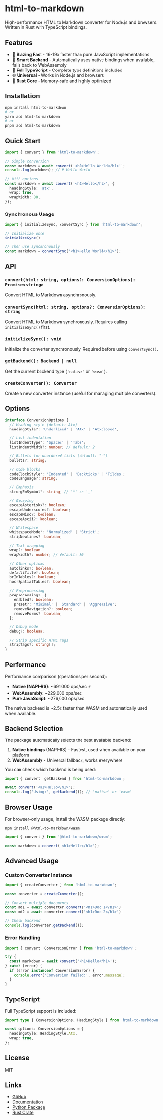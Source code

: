 # html-to-markdown

High-performance HTML to Markdown converter for Node.js and browsers. Written in Rust with TypeScript bindings.

## Features

- 🚀 **Blazing Fast** - 16-19x faster than pure JavaScript implementations
- 🎯 **Smart Backend** - Automatically uses native bindings when available, falls back to WebAssembly
- 💪 **Full TypeScript** - Complete type definitions included
- 🌐 **Universal** - Works in Node.js and browsers
- 🦀 **Rust Core** - Memory-safe and highly optimized

## Installation

```bash
npm install html-to-markdown
# or
yarn add html-to-markdown
# or
pnpm add html-to-markdown
```

## Quick Start

```typescript
import { convert } from 'html-to-markdown';

// Simple conversion
const markdown = await convert('<h1>Hello World</h1>');
console.log(markdown); // # Hello World

// With options
const markdown = await convert('<h1>Hello</h1>', {
  headingStyle: 'atx',
  wrap: true,
  wrapWidth: 80,
});
```

### Synchronous Usage

```typescript
import { initializeSync, convertSync } from 'html-to-markdown';

// Initialize once
initializeSync();

// Then use synchronously
const markdown = convertSync('<h1>Hello World</h1>');
```

## API

### `convert(html: string, options?: ConversionOptions): Promise<string>`

Convert HTML to Markdown asynchronously.

### `convertSync(html: string, options?: ConversionOptions): string`

Convert HTML to Markdown synchronously. Requires calling `initializeSync()` first.

### `initializeSync(): void`

Initialize the converter synchronously. Required before using `convertSync()`.

### `getBackend(): Backend | null`

Get the current backend type (`'native'` or `'wasm'`).

### `createConverter(): Converter`

Create a new converter instance (useful for managing multiple converters).

## Options

```typescript
interface ConversionOptions {
  // Heading style (default: Atx)
  headingStyle?: 'Underlined' | 'Atx' | 'AtxClosed';

  // List indentation
  listIndentType?: 'Spaces' | 'Tabs';
  listIndentWidth?: number; // default: 2

  // Bullets for unordered lists (default: "-")
  bullets?: string;

  // Code blocks
  codeBlockStyle?: 'Indented' | 'Backticks' | 'Tildes';
  codeLanguage?: string;

  // Emphasis
  strongEmSymbol?: string; // '*' or '_'

  // Escaping
  escapeAsterisks?: boolean;
  escapeUnderscores?: boolean;
  escapeMisc?: boolean;
  escapeAscii?: boolean;

  // Whitespace
  whitespaceMode?: 'Normalized' | 'Strict';
  stripNewlines?: boolean;

  // Text wrapping
  wrap?: boolean;
  wrapWidth?: number; // default: 80

  // Other options
  autolinks?: boolean;
  defaultTitle?: boolean;
  brInTables?: boolean;
  hocrSpatialTables?: boolean;

  // Preprocessing
  preprocessing?: {
    enabled?: boolean;
    preset?: 'Minimal' | 'Standard' | 'Aggressive';
    removeNavigation?: boolean;
    removeForms?: boolean;
  };

  // Debug mode
  debug?: boolean;

  // Strip specific HTML tags
  stripTags?: string[];
}
```

## Performance

Performance comparison (operations per second):

- **Native (NAPI-RS)**: ~691,000 ops/sec ⚡
- **WebAssembly**: ~229,000 ops/sec
- **Pure JavaScript**: ~276,000 ops/sec

The native backend is ~2.5x faster than WASM and automatically used when available.

## Backend Selection

The package automatically selects the best available backend:

1. **Native bindings** (NAPI-RS) - Fastest, used when available on your platform
1. **WebAssembly** - Universal fallback, works everywhere

You can check which backend is being used:

```typescript
import { convert, getBackend } from 'html-to-markdown';

await convert('<h1>Hello</h1>');
console.log('Using:', getBackend()); // 'native' or 'wasm'
```

## Browser Usage

For browser-only usage, install the WASM package directly:

```bash
npm install @html-to-markdown/wasm
```

```typescript
import { convert } from '@html-to-markdown/wasm';

const markdown = convert('<h1>Hello</h1>');
```

## Advanced Usage

### Custom Converter Instance

```typescript
import { createConverter } from 'html-to-markdown';

const converter = createConverter();

// Convert multiple documents
const md1 = await converter.convert('<h1>Doc 1</h1>');
const md2 = await converter.convert('<h1>Doc 2</h1>');

// Check backend
console.log(converter.getBackend());
```

### Error Handling

```typescript
import { convert, ConversionError } from 'html-to-markdown';

try {
  const markdown = await convert('<h1>Hello</h1>');
} catch (error) {
  if (error instanceof ConversionError) {
    console.error('Conversion failed:', error.message);
  }
}
```

## TypeScript

Full TypeScript support is included:

```typescript
import type { ConversionOptions, HeadingStyle } from 'html-to-markdown';

const options: ConversionOptions = {
  headingStyle: HeadingStyle.Atx,
  wrap: true,
};
```

## License

MIT

## Links

- [GitHub](https://github.com/Goldziher/html-to-markdown)
- [Documentation](https://github.com/Goldziher/html-to-markdown#readme)
- [Python Package](https://pypi.org/project/html-to-markdown/)
- [Rust Crate](https://crates.io/crates/html-to-markdown-rs)
